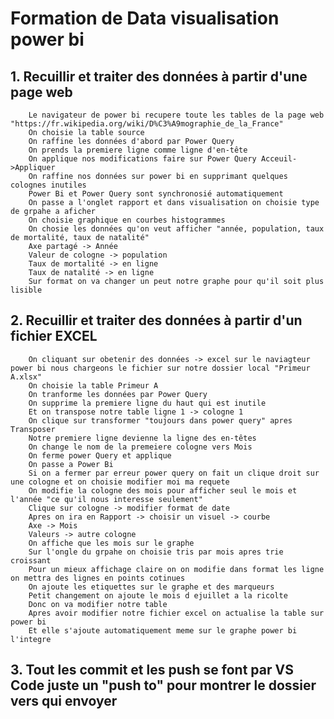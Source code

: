# Formation de Data visualisation power bi 
## 1. Recuillir et traiter des données à partir d'une page web

        Le navigateur de power bi recupere toute les tables de la page web "https://fr.wikipedia.org/wiki/D%C3%A9mographie_de_la_France"
        On choisie la table source 
        On raffine les données d'abord par Power Query
        On prends la premiere ligne comme ligne d'en-tête
        On applique nos modifications faire sur Power Query Acceuil->Appliquer
        On raffine nos données sur power bi en supprimant quelques colognes inutiles
        Power Bi et Power Query sont synchronosié automatiquement
        On passe a l'onglet rapport et dans visualisation on choisie type de grpahe a aficher
        On choisie graphique en courbes histogrammes
        On chosie les données qu'on veut afficher "année, population, taux de mortalité, taux de natalité"
        Axe partagé -> Année
        Valeur de cologne -> population
        Taux de mortalité -> en ligne
        Taux de natalité -> en ligne
        Sur format on va changer un peut notre graphe pour qu'il soit plus lisible

## 2.  Recuillir et traiter des données à partir d'un fichier EXCEL

        On cliquant sur obetenir des données -> excel sur le naviagteur power bi nous chargeons le fichier sur notre dossier local "Primeur A.xlsx"
        On choisie la table Primeur A
        On tranforme les données par Power Query
        On supprime la premiere ligne du haut qui est inutile
        Et on transpose notre table ligne 1 -> cologne 1
        On clique sur transformer "toujours dans power query" apres Transposer 
        Notre premiere ligne devienne la ligne des en-têtes
        On change le nom de la premeiere cologne vers Mois
        On ferme power Query et applique
        On passe a Power Bi
        Si on a fermer par erreur power query on fait un clique droit sur une cologne et on choisie modifier moi ma requete
        On modifie la cologne des mois pour afficher seul le mois et l'année "ce qu'il nous interesse seulement"
        Clique sur cologne -> modifier format de date
        Apres on ira en Rapport -> choisir un visuel -> courbe
        Axe -> Mois
        Valeurs -> autre cologne
        On affiche que les mois sur le graphe
        Sur l'ongle du grpahe on choisie tris par mois apres trie croissant
        Pour un mieux affichage claire on on modifie dans format les ligne on mettra des lignes en points cotinues 
        On ajoute les etiquettes sur le graphe et des marqueurs
        Petit changement on ajoute le mois d ejuillet a la ricolte
        Donc on va modifier notre table
        Apres avoir modifier notre fichier excel on actualise la table sur power bi
        Et elle s'ajoute automatiquement meme sur le graphe power bi l'integre

## 3. Tout les commit et les push se font par VS Code juste un "push to" pour montrer le dossier vers qui envoyer 








